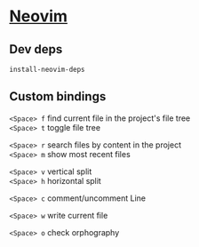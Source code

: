 # [Neovim](/packages/neovim.nix)

## Dev deps

`install-neovim-deps`

## Custom bindings

`<Space> f` find current file in the project's file tree\
`<Space> t` toggle file tree

`<Space> r` search files by content in the project\
`<Space> m` show most recent files

`<Space> v` vertical split\
`<Space> h` horizontal split

`<Space> c` comment/uncomment Line

`<Space> w` write current file

`<Space> o` check orphography
